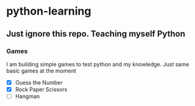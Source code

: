 # python-learning

## Just ignore this repo. Teaching myself Python

### Games

I am building simple games to test python and my knowledge.
Just same basic games at the moment

- [x] Guess the Number
- [x] Rock Paper Scissors
- [ ] Hangman

